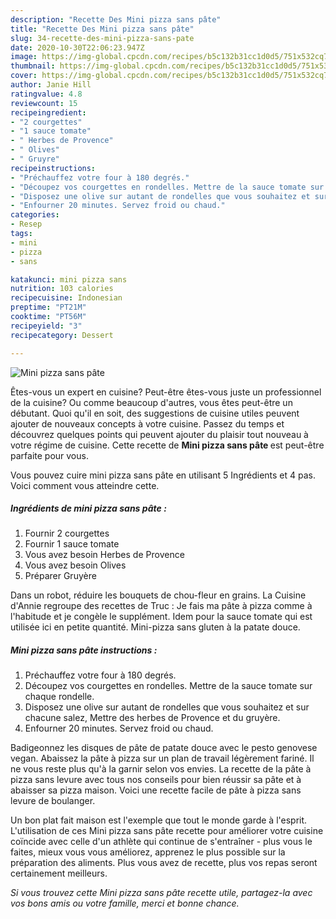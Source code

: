 ```yaml
---
description: "Recette Des Mini pizza sans pâte"
title: "Recette Des Mini pizza sans pâte"
slug: 34-recette-des-mini-pizza-sans-pate
date: 2020-10-30T22:06:23.947Z
image: https://img-global.cpcdn.com/recipes/b5c132b31cc1d0d5/751x532cq70/mini-pizza-sans-pate-photo-principale-de-la-recette.jpg
thumbnail: https://img-global.cpcdn.com/recipes/b5c132b31cc1d0d5/751x532cq70/mini-pizza-sans-pate-photo-principale-de-la-recette.jpg
cover: https://img-global.cpcdn.com/recipes/b5c132b31cc1d0d5/751x532cq70/mini-pizza-sans-pate-photo-principale-de-la-recette.jpg
author: Janie Hill
ratingvalue: 4.8
reviewcount: 15
recipeingredient:
- "2 courgettes"
- "1 sauce tomate"
- " Herbes de Provence"
- " Olives"
- " Gruyre"
recipeinstructions:
- "Préchauffez votre four à 180 degrés."
- "Découpez vos courgettes en rondelles. Mettre de la sauce tomate sur chaque rondelle."
- "Disposez une olive sur autant de rondelles que vous souhaitez et sur chacune salez, Mettre des herbes de Provence et du gruyère."
- "Enfourner 20 minutes. Servez froid ou chaud."
categories:
- Resep
tags:
- mini
- pizza
- sans

katakunci: mini pizza sans 
nutrition: 103 calories
recipecuisine: Indonesian
preptime: "PT21M"
cooktime: "PT56M"
recipeyield: "3"
recipecategory: Dessert

---
```



![Mini pizza sans pâte](https://img-global.cpcdn.com/recipes/b5c132b31cc1d0d5/751x532cq70/mini-pizza-sans-pate-photo-principale-de-la-recette.jpg)

Êtes-vous un expert en cuisine? Peut-être êtes-vous juste un professionnel de la cuisine? Ou comme beaucoup d'autres, vous êtes peut-être un débutant. Quoi qu'il en soit, des suggestions de cuisine utiles peuvent ajouter de nouveaux concepts à votre cuisine. Passez du temps et découvrez quelques points qui peuvent ajouter du plaisir tout nouveau à votre régime de cuisine. Cette recette de <strong> Mini pizza sans pâte </strong> est peut-être parfaite pour vous.

<!--inarticleads1-->

Vous pouvez cuire mini pizza sans pâte en utilisant 5 Ingrédients et 4 pas. Voici comment vous atteindre cette.

##### Ingrédients de mini pizza sans pâte :

1. Fournir 2 courgettes
1. Fournir 1 sauce tomate
1. Vous avez besoin  Herbes de Provence
1. Vous avez besoin  Olives
1. Préparer  Gruyère


Dans un robot, réduire les bouquets de chou-fleur en grains. La Cuisine d&#39;Annie regroupe des recettes de Truc : Je fais ma pâte à pizza comme à l&#39;habitude et je congèle le supplément. Idem pour la sauce tomate qui est utilisée ici en petite quantité. Mini-pizza sans gluten à la patate douce. 

<!--inarticleads2-->

##### Mini pizza sans pâte instructions :

1. Préchauffez votre four à 180 degrés.
1. Découpez vos courgettes en rondelles. Mettre de la sauce tomate sur chaque rondelle.
1. Disposez une olive sur autant de rondelles que vous souhaitez et sur chacune salez, Mettre des herbes de Provence et du gruyère.
1. Enfourner 20 minutes. Servez froid ou chaud.


Badigeonnez les disques de pâte de patate douce avec le pesto genovese vegan. Abaissez la pâte à pizza sur un plan de travail légèrement fariné. Il ne vous reste plus qu&#39;à la garnir selon vos envies. La recette de la pâte à pizza sans levure avec tous nos conseils pour bien réussir sa pâte et à abaisser sa pizza maison. Voici une recette facile de pâte à pizza sans levure de boulanger. 

<!--inarticleads1-->

<p>
Un bon plat fait maison est l'exemple que tout le monde garde à l'esprit. L'utilisation de ces Mini pizza sans pâte recette pour améliorer votre cuisine coïncide avec celle d'un athlète qui continue de s'entraîner - plus vous le faites, mieux vous vous améliorez, apprenez le plus possible sur la préparation des aliments. Plus vous avez de recette, plus vos repas seront certainement meilleurs.
</p>

<p>
<i>Si vous trouvez cette Mini pizza sans pâte recette utile, partagez-la avec vos bons amis ou votre famille, merci et bonne chance.</i>
</p>
